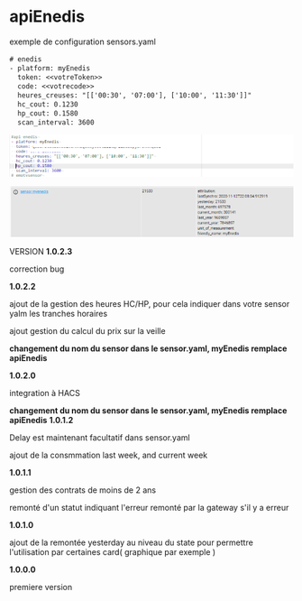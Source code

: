 # apiEnedis

exemple de configuration sensors.yaml

```
# enedis
- platform: myEnedis
  token: <<votreToken>>
  code: <<votrecode>>  
  heures_creuses: "[['00:30', '07:00'], ['10:00', '11:30']]"
  hc_cout: 0.1230
  hp_cout: 0.1580
  scan_interval: 3600
```

![picture](img/sensor_v1_0_2_2.png)

![picture](img/sensor_v2.png)


VERSION
**1.0.2.3**

correction bug

**1.0.2.2**

ajout de la gestion des heures HC/HP, pour cela indiquer dans votre sensor yalm les tranches horaires

ajout gestion du calcul du prix sur la veille

**changement du nom du sensor dans le sensor.yaml, myEnedis remplace apiEnedis**

**1.0.2.0**

integration à HACS

**changement du nom du sensor dans le sensor.yaml, myEnedis remplace apiEnedis**
**1.0.1.2**

Delay est maintenant facultatif dans sensor.yaml

ajout de la consmmation last week, and current week

**1.0.1.1**

gestion des contrats de moins de 2 ans

remonté d'un statut indiquant l'erreur remonté par la gateway s'il y a erreur

**1.0.1.0**

ajout de la remontée yesterday au niveau du state pour permettre l'utilisation par certaines card( graphique par exemple )

**1.0.0.0**

premiere version

